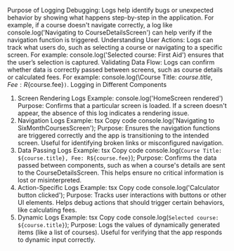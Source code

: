 Purpose of Logging
Debugging:
Logs help identify bugs or unexpected behavior by showing what happens step-by-step in the application.
For example, if a course doesn't navigate correctly, a log like console.log('Navigating to CourseDetailsScreen') can help verify if the navigation function is triggered.
Understanding User Actions:
Logs can track what users do, such as selecting a course or navigating to a specific screen.
For example: console.log('Selected course: First Aid') ensures that the user’s selection is captured.
Validating Data Flow:
Logs can confirm whether data is correctly passed between screens, such as course details or calculated fees.
For example: console.log(\Course Title: ${course.title}, Fee: R${course.fee}`)`.
Logging in Different Components
1. Screen Rendering Logs
Example: console.log('HomeScreen rendered')
Purpose: Confirms that a particular screen is loaded. If a screen doesn't appear, the absence of this log indicates a rendering issue.
2. Navigation Logs
Example:
tsx
Copy code
console.log('Navigating to SixMonthCoursesScreen');
Purpose: Ensures the navigation functions are triggered correctly and the app is transitioning to the intended screen. Useful for identifying broken links or misconfigured navigation.
3. Data Passing Logs
Example:
tsx
Copy code
console.log(`Course Title: ${course.title}, Fee: R${course.fee}`);
Purpose: Confirms the data passed between components, such as when a course's details are sent to the CourseDetailsScreen. This helps ensure no critical information is lost or misinterpreted.
4. Action-Specific Logs
Example:
tsx
Copy code
console.log('Calculator button clicked');
Purpose: Tracks user interactions with buttons or other UI elements. Helps debug actions that should trigger certain behaviors, like calculating fees.
5. Dynamic Logs
Example:
tsx
Copy code
console.log(`Selected course: ${course.title}`);
Purpose: Logs the values of dynamically generated items (like a list of courses). Useful for verifying that the app responds to dynamic input correctly.
